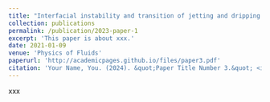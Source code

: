 ```yaml
---
title: "Interfacial instability and transition of jetting and dripping modes in a co-flow focusing process"
collection: publications
permalink: /publication/2023-paper-1
excerpt: 'This paper is about xxx.'
date: 2021-01-09
venue: 'Physics of Fluids'
paperurl: 'http://academicpages.github.io/files/paper3.pdf'
citation: 'Your Name, You. (2024). &quot;Paper Title Number 3.&quot; <i>GitHub Journal of Bugs</i>. 1(3).'
---
```

xxx
